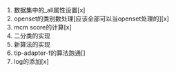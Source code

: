 1. 数据集中的_all属性设置[x]
2. openset的类别数处理[应该全部可以当openset处理的][x]
2. mcm score的计算[x]
3. 二分类的实现 
4. 新算法的实现 
5. tip-adapter-f的算法跑通[]
5. log的添加[x]